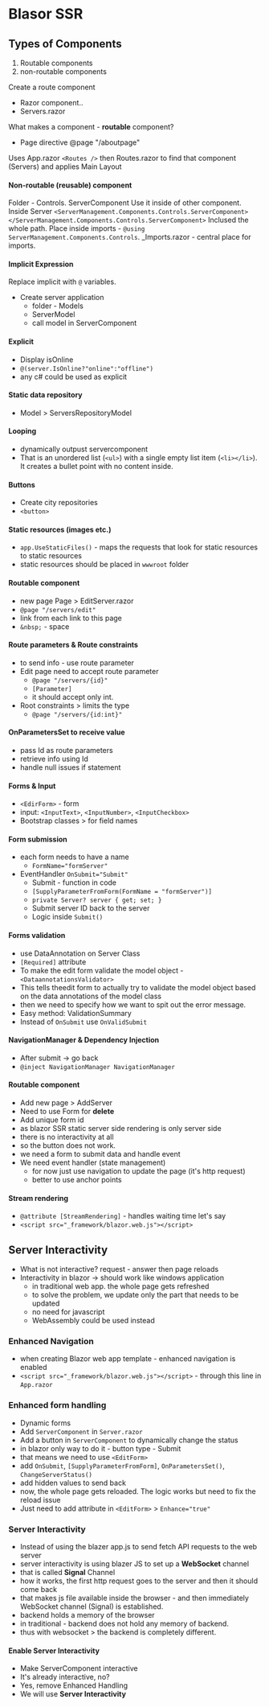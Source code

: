 ﻿# Blasor SSR
## Types of Components
1. Routable components
1. non-routable components

Create a route component
- Razor component..
- Servers.razor

What makes a component - **routable** component?
- Page directive @page "/aboutpage"

Uses App.razor `<Routes />` then Routes.razor to find that component (Servers) and applies Main Layout


#### Non-routable (reusable) component
Folder - Controls.
ServerComponent
Use it inside of other component.
Inside Server
`<ServerManagement.Components.Controls.ServerComponent></ServerManagement.Components.Controls.ServerComponent>`
Inclused the whole path.
Place inside imports - `@using ServerManagement.Components.Controls`. 
_Imports.razor - central place for imports.

#### Implicit Expression
Replace implicit with `@` variables.
- Create server application
    - folder - Models
    - ServerModel
    - call model in ServerComponent

#### Explicit 
- Display isOnline
- `@(server.IsOnline?"online":"offline")`
- any c# could be used as explicit

#### Static data repository
- Model > ServersRepositoryModel

#### Looping
- dynamically outpust servercomponent
- That is an unordered list (`<ul>`) with a single empty list item (`<li></li>`). It creates a bullet point with no content inside.

#### Buttons
- Create city repositories
- `<button>`

#### Static resources (images etc.)
- `app.UseStaticFiles()` - maps the requests that look for static resources to static resources
- static resources should be placed in `wwwroot` folder

#### Routable component
- new page Page > EditServer.razor
- `@page "/servers/edit"`
- link from each link to this page
- `&nbsp;` - space

#### Route parameters & Route constraints
- to send info - use route parameter
- Edit page need to accept route parameter
    - `@page "/servers/{id}"`
    - `[Parameter]`
    - it should accept only int.
- Root constraints > limits the type
    - `@page "/servers/{id:int}"`

#### OnParametersSet to receive value
- pass Id as route parameters
- retrieve info using Id
- handle null issues if statement

#### Forms & Input
- `<EdirForm>` - form
- input: `<InputText>`, `<InputNumber>`, `<InputCheckbox>`
- Bootstrap classes > for field names

#### Form submission
- each form needs to have a name
    - `FormName="formServer"`
- EventHandler `OnSubmit="Submit"`
    - Submit - function in code
    - `[SupplyParameterFromForm(FormName = "formServer")]`
	- `private Server? server { get; set; }`
    - Submit server ID back to the server
    - Logic inside `Submit()`

#### Forms validation
- use DataAnnotation on Server Class
- `[Required]` attribute
- To make the edit form validate the model object - `<DataannotationsValidator>`
- This tells theedit form to actually try to validate the model object based on the data annotations of the model class
- then we need to specify how we want to spit out the error message.
- Easy method: ValidationSummary
- Instead of `OnSubmit` use `OnValidSubmit`

#### NavigationManager & Dependency Injection
- After submit -> go back
- `@inject NavigationManager NavigationManager`

#### Routable component
- Add new page > AddServer
- Need to use Form for **delete**
- Add unique form id
- as blazor SSR static server side rendering is only server side
- there is no interactivity at all
- so the button does not work.
- we need a form to submit data and handle event
- We need event handler (state management)
    - for now just use navigation to update the page (it's http request)
    - better to use anchor points

#### Stream rendering
- `@attribute [StreamRendering]` - handles waiting time let's say
- `<script src="_framework/blazor.web.js"></script>`

## Server Interactivity
- What is not interactive? request - answer then page reloads
- Interactivity in blazor -> should work like windows application
    - in traditional web app. the whole page gets refreshed
    - to solve the problem, we update only the part that needs to be updated
    - no need for javascript
    - WebAssembly could be used instead

### Enhanced Navigation
- when creating Blazor web app template - enhanced navigation is enabled
- `<script src="_framework/blazor.web.js"></script>` - through this line in `App.razor`

### **Enhanced form handling**
- Dynamic forms
- Add `ServerComponent` in `Server.razor`
- Add a button in `ServerComponent` to dynamically change the status
- in blazor only way to do it - button type - Submit
- that means we need to use `<EditForm>`
- add `OnSubmit`, `[SupplyParameterFromForm]`, `OnParametersSet()`, `ChangeServerStatus()`
- add hidden values to send back
- now, the whole page gets reloaded. The logic works but need to fix the reload issue
- Just need to add attribute in `<EditForm>` > `Enhance="true"`

### Server Interactivity
- Instead of using the blazer app.js to send fetch API requests to the web server
- server interactivity is using blazer JS to set up a **WebSocket** channel
- that is called **Signal** Channel
- how it works, the first http request goes to the server and then it should come back
- that makes js file available inside the browser - and then immediately WebSocket channel (Signal) is established. 
- backend holds a memory of the browser
- in traditional - backend does not hold any memory of backend. 
- thus with websocket > the backend is completely different.

#### Enable Server Interactivity
- Make ServerComponent interactive
- It's already interactive, no?
- Yes, remove Enhanced Handling
- We will use **Server Interactivity**
